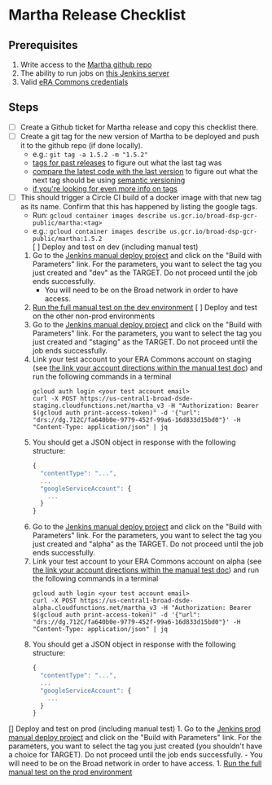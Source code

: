 Martha Release Checklist
=========

## Prerequisites
1. Write access to the [Martha github repo](https://github.com/broadinstitute/martha)
1. The ability to run jobs on [this Jenkins server](https://fc-jenkins.dsp-techops.broadinstitute.org)
1. Valid [eRA Commons credentials](https://public.era.nih.gov/commons/public/login.do?TARGET=https%3A%2F%2Fpublic.era.nih.gov%2Fcommons%2FcommonsInit.do)

## Steps

- [ ] Create a Github ticket for Martha release and copy this checklist there.  
- [ ] Create a git tag for the new version of Martha to be deployed and push it to the github repo (if done locally).  
    - e.g.: `git tag -a 1.5.2 -m "1.5.2"`  
    - [tags for past releases](https://github.com/broadinstitute/martha/releases) to figure out what the last tag was  
    - [compare the latest code with the last version](https://github.com/broadinstitute/martha/compare) to figure out what the next tag should be using [semantic versioning](https://semver.org/)  
    - [if you're looking for even more info on tags](https://git-scm.com/book/en/v2/Git-Basics-Tagging#_creating_tags)  
- [ ] This should trigger a Circle CI build of a docker image with that new tag as its name. Confirm that this has happened
   by listing the google tags.  
    - Run: `gcloud container images describe us.gcr.io/broad-dsp-gcr-public/martha:<tag>`  
    - e.g.: `gcloud container images describe us.gcr.io/broad-dsp-gcr-public/martha:1.5.2`  
[ ] Deploy and test on dev (including manual test)
    1. Go to the [Jenkins manual deploy project](https://fc-jenkins.dsp-techops.broadinstitute.org/job/martha-manual-deploy/) and click on the "Build with Parameters" link.  For the parameters, you want to select the tag you just created and "dev" as the TARGET.  Do not proceed until the job ends successfully.
        - You will need to be on the Broad network in order to have access.
    1. [Run the full manual test on the dev environment](https://docs.google.com/document/d/1-SXw-tgt1tb3FEuNCGHWIZJ304POmfz5ragpphlq2Ng)
[ ] Deploy and test on the other non-prod environments
    1. Go to the [Jenkins manual deploy project](https://fc-jenkins.dsp-techops.broadinstitute.org/job/martha-manual-deploy/) and click on the "Build with Parameters" link.  For the parameters, you want to select the tag you just created and "staging" as the TARGET.  Do not proceed until the job ends successfully.
    1. Link your test account to your ERA Commons account on staging (see [the link your account directions within the manual test doc](https://docs.google.com/document/d/1-SXw-tgt1tb3FEuNCGHWIZJ304POmfz5ragpphlq2Ng)) and run the following commands in a terminal
         ```
         gcloud auth login <your test account email>
         curl -X POST https://us-central1-broad-dsde-staging.cloudfunctions.net/martha_v3 -H "Authorization: Bearer $(gcloud auth print-access-token)" -d '{"url": "drs://dg.712C/fa640b0e-9779-452f-99a6-16d833d15bd0"}' -H "Content-Type: application/json" | jq
         ```
    1. You should get a JSON object in response with the following structure:
        ```js
        {
          "contentType": "...",
          ...
          "googleServiceAccount": {
            ...
          }
        }
        ```
    1. Go to the [Jenkins manual deploy project](https://fc-jenkins.dsp-techops.broadinstitute.org/job/martha-manual-deploy/) and click on the "Build with Parameters" link.  For the parameters, you want to select the tag you just created and "alpha" as the TARGET.  Do not proceed until the job ends successfully.
    1. Link your test account to your ERA Commons account on alpha (see [the link your account directions within the manual test doc](https://docs.google.com/document/d/1-SXw-tgt1tb3FEuNCGHWIZJ304POmfz5ragpphlq2Ng)) and run the following commands in a terminal
         ```
         gcloud auth login <your test account email>
         curl -X POST https://us-central1-broad-dsde-alpha.cloudfunctions.net/martha_v3 -H "Authorization: Bearer $(gcloud auth print-access-token)" -d '{"url": "drs://dg.712C/fa640b0e-9779-452f-99a6-16d833d15bd0"}' -H "Content-Type: application/json" | jq
         ```
    1. You should get a JSON object in response with the following structure:
        ```js
        {
          "contentType": "...",
          ...
          "googleServiceAccount": {
            ...
          }
        }
        ```
[] Deploy and test on prod (including manual test)
     1. Go to the [Jenkins prod manual deploy project](https://fcprod-jenkins.dsp-techops.broadinstitute.org/job/martha-manual-deploy/) and click on the "Build with Parameters" link.  For the parameters, you want to select the tag you just created (you shouldn't have a choice for TARGET).  Do not proceed until the job ends successfully.
         - You will need to be on the Broad network in order to have access.
     1. [Run the full manual test on the prod environment](https://docs.google.com/document/d/1-SXw-tgt1tb3FEuNCGHWIZJ304POmfz5ragpphlq2Ng)
